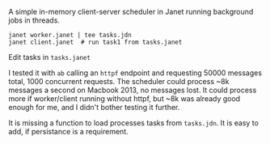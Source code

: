 A simple in-memory client-server scheduler in Janet running background jobs in threads.

```
janet worker.janet | tee tasks.jdn
janet client.janet  # run task1 from tasks.janet
```

Edit tasks in `tasks.janet`

I tested it with `ab` calling an `httpf` endpoint and requesting 50000 messages total, 1000 concurrent requests. The scheduler could process ~8k messages a second on Macbook 2013, no messages lost. It could process more if worker/client running without httpf, but ~8k was already good enough for me, and I didn't bother testing it further.

It is missing a function to load processes tasks from `tasks.jdn`. It is easy to add, if persistance is a requirement.
